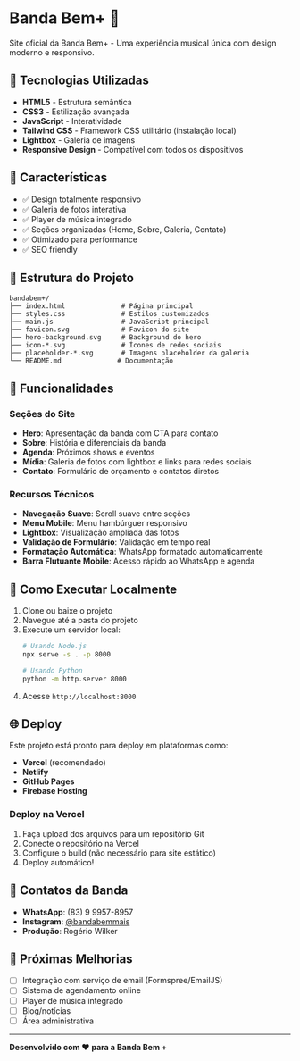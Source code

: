 # Banda Bem+ 🎵

Site oficial da Banda Bem+ - Uma experiência musical única com design moderno e responsivo.

## 🚀 Tecnologias Utilizadas

- **HTML5** - Estrutura semântica
- **CSS3** - Estilização avançada
- **JavaScript** - Interatividade
- **Tailwind CSS** - Framework CSS utilitário (instalação local)
- **Lightbox** - Galeria de imagens
- **Responsive Design** - Compatível com todos os dispositivos

## 📱 Características

- ✅ Design totalmente responsivo
- ✅ Galeria de fotos interativa
- ✅ Player de música integrado
- ✅ Seções organizadas (Home, Sobre, Galeria, Contato)
- ✅ Otimizado para performance
- ✅ SEO friendly

## 📁 Estrutura do Projeto

```
bandabem+/
├── index.html              # Página principal
├── styles.css              # Estilos customizados
├── main.js                 # JavaScript principal
├── favicon.svg             # Favicon do site
├── hero-background.svg     # Background do hero
├── icon-*.svg              # Ícones de redes sociais
├── placeholder-*.svg       # Imagens placeholder da galeria
└── README.md              # Documentação
```

## 🎨 Funcionalidades

### Seções do Site
- **Hero**: Apresentação da banda com CTA para contato
- **Sobre**: História e diferenciais da banda
- **Agenda**: Próximos shows e eventos
- **Mídia**: Galeria de fotos com lightbox e links para redes sociais
- **Contato**: Formulário de orçamento e contatos diretos

### Recursos Técnicos
- **Navegação Suave**: Scroll suave entre seções
- **Menu Mobile**: Menu hambúrguer responsivo
- **Lightbox**: Visualização ampliada das fotos
- **Validação de Formulário**: Validação em tempo real
- **Formatação Automática**: WhatsApp formatado automaticamente
- **Barra Flutuante Mobile**: Acesso rápido ao WhatsApp e agenda

## 🔧 Como Executar Localmente

1. Clone ou baixe o projeto
2. Navegue até a pasta do projeto
3. Execute um servidor local:
   ```bash
   # Usando Node.js
   npx serve -s . -p 8000
   
   # Usando Python
   python -m http.server 8000
   ```
4. Acesse `http://localhost:8000`

## 🌐 Deploy

Este projeto está pronto para deploy em plataformas como:
- **Vercel** (recomendado)
- **Netlify**
- **GitHub Pages**
- **Firebase Hosting**

### Deploy na Vercel
1. Faça upload dos arquivos para um repositório Git
2. Conecte o repositório na Vercel
3. Configure o build (não necessário para site estático)
4. Deploy automático!

## 📱 Contatos da Banda

- **WhatsApp**: (83) 9 9957-8957
- **Instagram**: [@bandabemmais](https://www.instagram.com/bandabemmais/)
- **Produção**: Rogério Wilker

## 🎯 Próximas Melhorias

- [ ] Integração com serviço de email (Formspree/EmailJS)
- [ ] Sistema de agendamento online
- [ ] Player de música integrado
- [ ] Blog/notícias
- [ ] Área administrativa

---

**Desenvolvido com ❤️ para a Banda Bem +**
